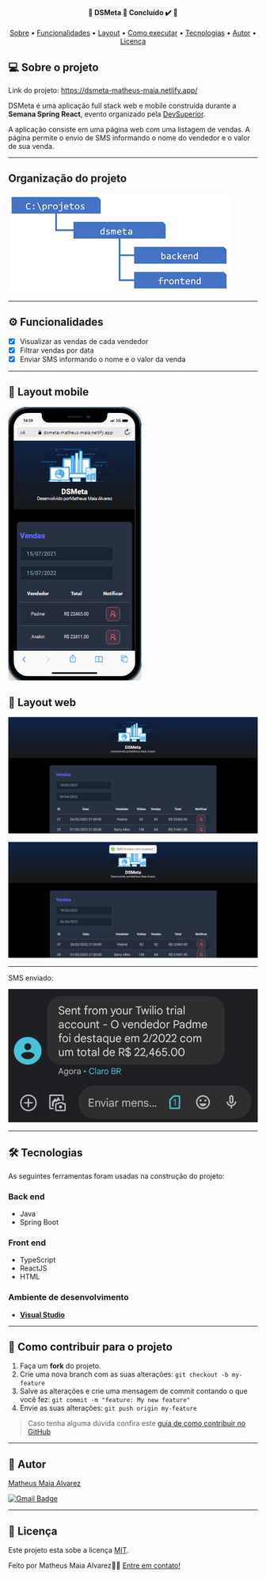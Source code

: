 <h4 align="center"> 
	🚧  DSMeta 🚀 Concluído ✔️ 🚧
</h4>

<p align="center">
 <a href="#-sobre-o-projeto">Sobre</a> •
 <a href="#-Funcionalidades">Funcionalidades</a> •
 <a href="#-layout">Layout</a> • 
 <a href="#-como-executar-o-projeto">Como executar</a> • 
 <a href="#-tecnologias">Tecnologias</a> • 
 <a href="#-autor">Autor</a> • 
 <a href="#user-content--licença">Licença</a>
</p>

## 💻 Sobre o projeto
Link do projeto: https://dsmeta-matheus-maia.netlify.app/

DSMeta é uma aplicação full stack web e mobile construída durante a **Semana Spring React**, evento organizado pela [DevSuperior](https://devsuperior.com "Site da DevSuperior").

A aplicação consiste em uma página web com uma listagem de vendas. A página permite o envio de SMS informando o nome do vendedor e o valor de sua venda. 

---

## Organização do projeto
![Org Pasta](https://raw.githubusercontent.com/devsuperior/bds-assets/main/sds/pastas-dsmeta.png)

---

## ⚙️ Funcionalidades

- [x] Visualizar as vendas de cada vendedor
- [x] Filtrar vendas por data 
- [x] Enviar SMS informando o nome e o valor da venda 

---

## 🎨 Layout mobile
![Mobile 1](https://github.com/MthAlvarez/DSMeta/blob/main/_assets/01.png)

## 🎨 Layout web
![Web1](https://github.com/MthAlvarez/DSMeta/blob/main/_assets/02.png)

![Web1](https://github.com/MthAlvarez/DSMeta/blob/main/_assets/03.png)

<hr>

SMS enviado:

![Web1](https://github.com/MthAlvarez/DSMeta/blob/main/_assets/04.jpeg)

---

## 🛠 Tecnologias

As seguintes ferramentas foram usadas na construção do projeto:

### Back end
- Java
- Spring Boot

### Front end
- TypeScript
- ReactJS
- HTML

### **Ambiente de desenvolvimento**

-   **[Visual Studio](https://visualstudio.microsoft.com)**

---

## 💪 Como contribuir para o projeto

1. Faça um **fork** do projeto.
2. Crie uma nova branch com as suas alterações: `git checkout -b my-feature`
3. Salve as alterações e crie uma mensagem de commit contando o que você fez: `git commit -m "feature: My new feature"`
4. Envie as suas alterações: `git push origin my-feature`
> Caso tenha alguma dúvida confira este [guia de como contribuir no GitHub](./CONTRIBUTING.md)

---

## 🦸 Autor

<a href="https://br.linkedin.com/in/matheus-maia-alvarez-">
Matheus Maia Alvarez</a>
 <br />
 
[![Gmail Badge](https://img.shields.io/badge/-mthalvarez2005@gmail.com-c14438?style=flat-square&logo=Gmail&logoColor=white&link=mailto:mthalvarez2005@gmail.com)](mailto:mthalvarez2005@gmail.com)

---

## 📝 Licença

Este projeto esta sobe a licença [MIT](./LICENSE).

Feito por Matheus Maia Alvarez👋🏽 [Entre em contato!](https://br.linkedin.com/in/matheus-maia-alvarez-)
